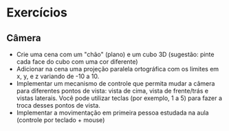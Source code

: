 # Exercícios

## Câmera
- Crie uma cena com um "chão" (plano) e um cubo 3D (sugestão: pinte cada face do cubo com uma cor diferente)
- Adicionar na cena uma projeção paralela ortográfica com os limites em x, y, e z variando de -10 a 10.
- Implementar um mecanismo de controle que permita mudar a câmera para diferentes pontos de vista: vista de cima, vista de frente/trás e vistas laterais. Você pode utilizar teclas (por exemplo, 1 a 5) para fazer a troca desses pontos de vista.
- Implementar a movimentação em primeira pessoa estudada na aula (controle por teclado + mouse)
